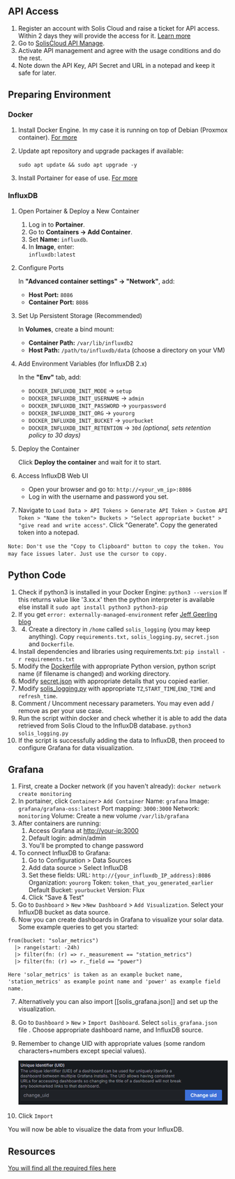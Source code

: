 ## API Access

1. Register an account with Solis Cloud and raise a ticket for API access. Within 2 days they will provide the access for it. [Learn more](https://solis-service.solisinverters.com/en/support/solutions/articles/44002212561-api-access-soliscloud)
2. Go to [SolisCloud API Manage](https://www.soliscloud.com/#/apiManage).
3. Activate API management and agree with the usage conditions and do the rest.
4. Note down the API Key, API Secret and URL in a notepad and keep it safe for later.

## Preparing Environment

### Docker

1. Install Docker Engine. In my case it is running on top of Debian (Proxmox container). [For more](https://docs.docker.com/engine/install/debian/)
2. Update apt repository and upgrade packages if available:

   `sudo apt update && sudo apt upgrade -y`

4. Install Portainer for ease of use. [For more](https://docs.portainer.io/start/install-ce/server/docker/linux)

### InfluxDB

1. Open Portainer & Deploy a New Container

	1. Log in to **Portainer**.
	2. Go to **Containers → Add Container**.
	3. Set **Name:** `influxdb`.
	4. In **Image**, enter:    
		`influxdb:latest`

2. Configure Ports

	In **"Advanced container settings" → "Network"**, add:
    - **Host Port:** `8086`
    - **Container Port:** `8086`

3. Set Up Persistent Storage (Recommended)

	In **Volumes**, create a bind mount:
    - **Container Path:** `/var/lib/influxdb2`
    - **Host Path:** `/path/to/influxdb/data` (choose a directory on your VM)

4.  Add Environment Variables (for InfluxDB 2.x)

	In the **"Env"** tab, add:
	- `DOCKER_INFLUXDB_INIT_MODE` → `setup`
	- `DOCKER_INFLUXDB_INIT_USERNAME` → `admin`
	- `DOCKER_INFLUXDB_INIT_PASSWORD` → `yourpassword`
	- `DOCKER_INFLUXDB_INIT_ORG` → `yourorg`
	- `DOCKER_INFLUXDB_INIT_BUCKET` → `yourbucket`
	- `DOCKER_INFLUXDB_INIT_RETENTION` → `30d` _(optional, sets retention policy to 30 days)_

5. Deploy the Container

	Click **Deploy the container** and wait for it to start.

6.  Access InfluxDB Web UI

	- Open your browser and go to:
	    `http://<your_vm_ip>:8086`
	- Log in with the username and password you set.

7. Navigate to `Load Data > API Tokens > Generate API Token > Custom API Token > "Name the token"> Buckets > "Select appropriate bucket" > "give read and write access"`. Click "Generate". Copy the generated token into a notepad.

`Note: Don't use the "Copy to Clipboard" button to copy the token. You may face issues later. Just use the cursor to copy.`

## Python Code

1. Check if python3 is installed in your Docker Engine:
		`python3 --version`
	If this returns value like '3.xx.x' then the python interpreter is available else install it
		`sudo apt install python3 python3-pip`
2. If you get `error: externally-managed-environment` refer [Jeff Geerling blog](https://www.jeffgeerling.com/blog/2023/how-solve-error-externally-managed-environment-when-installing-pip3)
3. 4. Create a directory in `/home` called `solis_logging` (you may keep anything). Copy `requirements.txt,` `solis_logging.py`, `secret.json` and `Dockerfile`.
4. Install dependencies and libraries using requirements.txt:
		`pip install -r requirements.txt`
5. Modify the [Dockerfile](/src/Dockerfile) with appropriate Python version, python script name (if filename is changed) and working directory.
6. Modify [secret.json](/src/secret.json) with appropriate details that you copied earlier.
7. Modify [solis_logging.py](/src/solis_logging.py) with appropriate `TZ`,`START_TIME`,`END_TIME` and `refresh_time`.
8. Comment / Uncomment necessary parameters. You may even add / remove as per your use case.
9. Run the script within docker and check whether it is able to add the data retrieved from Solis Cloud to the InfluxDB database.
		`python3 solis_logging.py`
10. If the script is successfully adding the data to InfluxDB, then proceed to configure Grafana for data visualization.

## Grafana

1. First, create a Docker network (if you haven't already):
		`docker network create monitoring`
2. In portainer, click `Container`> `Add Container`
	Name: `grafana`
	Image: `grafana/grafana-oss:latest`
	Port mapping: `3000:3000`
	Network: `monitoring`
	Volume: Create a new volume
	    `/var/lib/grafana`
3. After containers are running:
	1. Access Grafana at [http://your-ip:3000](http://your-ip:3000)
	2. Default login: admin/admin
	3. You'll be prompted to change password
4. To connect InfluxDB to Grafana:
	1. Go to Configuration > Data Sources
	2. Add data source > Select InfluxDB
	3. Set these fields:
			URL: `http://{your_influxdb_IP_address}:8086`
			Organization: `yourorg`
			Token: `token_that_you_generated_earlier`
			Default Bucket: `yourbucket`
			Version: Flux
	4. Click "Save & Test"
5. Go to `Dashboard` > `New` >`New Dashboard` > `Add Visualization`. Select your InfluxDB bucket as data source. 
6. Now you can create dashboards in Grafana to visualize your solar data. Some example queries to get you started: 
```
from(bucket: "solar_metrics")
  |> range(start: -24h)
  |> filter(fn: (r) => r._measurement == "station_metrics")
  |> filter(fn: (r) => r._field == "power")
```
	Here 'solar_metrics' is taken as an example bucket name, 'station_metrics' as example point name and 'power' as example field name.
	
7. Alternatively you can also import [[solis_grafana.json]] and set up the visualization.
8. Go to `Dashboard` > `New` > `Import Dashboard`. Select `solis_grafana.json` file . Choose appropriate dashboard name, and InfluxDB source.
9. Remember to change UID with appropriate values (some random characters+numbers except special values).

	![grafana_json_uid](/img/grafana_json_uid.png)

10. Click `Import`

You will now be able to visualize the data from your InfluxDB.

## Resources

[You will find all the required files here](/src/)
